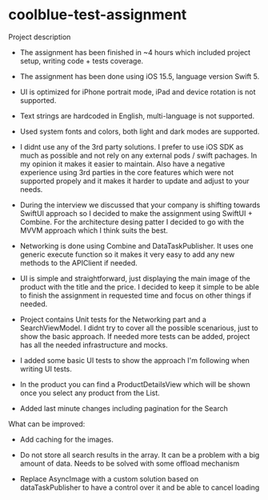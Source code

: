 # coolblue-test-assignment

Project description

- The assignment has been finished in ~4 hours which included project setup, writing code + tests coverage.

- The assignment has been done using iOS 15.5, language version Swift 5.

- UI is optimized for iPhone portrait mode, iPad and device rotation is not supported.

- Text strings are hardcoded in English, multi-language is not supported.

- Used system fonts and colors, both light and dark modes are supported.

- I didnt use any of the 3rd party solutions. I prefer to use iOS SDK as much as possible and not rely on any external pods / swift pachages. In my opinion it makes it easier to maintain. Also have a negative experience using 3rd parties in the core features which were not supported propely and it makes it harder to update and adjust to your needs.

- During the interview we discussed that your company is shifting towards SwiftUI approach so I decided to make the assignment using SwiftUI + Combine. For the architecture desing patter I decided to go with the MVVM approach which I think suits the best.

- Networking is done using Combine and DataTaskPublisher. It uses one generic execute function so it makes it very easy to add any new methods to the APIClient if needed.

- UI is simple and straightforward, just displaying the main image of the product with the title and the price. I decided to keep it simple to be able to finish the assignment in requested time and focus on other things if needed.

- Project contains Unit tests for the Networking part and a SearchViewModel. I didnt try to cover all the possible scenarious, just to show the basic approach. If needed more tests can be added, project has all the needed infrastructure and mocks.

- I added some basic UI tests to show the approach I'm following when writing UI tests.

- In the product you can find a ProductDetailsView which will be shown once you select any product from the List.

- Added last minute changes including pagination for the Search

What can be improved:

- Add caching for the images.   

- Do not store all search results in the array. It can be a problem with a big amount of data. Needs to be solved with some offload mechanism 

- Replace AsyncImage with a custom solution based on dataTaskPublisher to have a control over it and be able to cancel loading
